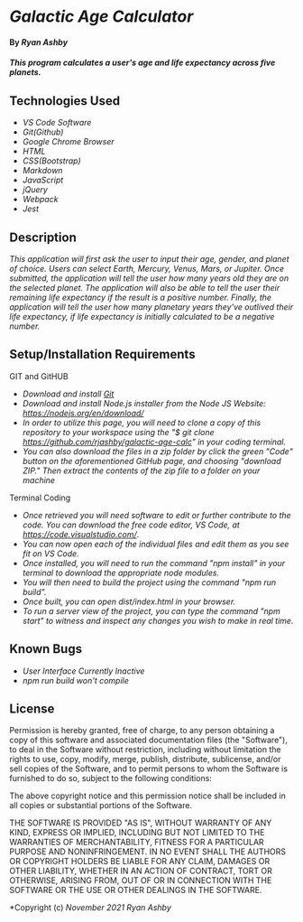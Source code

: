# _Galactic Age Calculator_

#### By _**Ryan Ashby**_

#### _This program calculates a user's age and life expectancy across five planets._

## Technologies Used

* _VS Code Software_
* _Git(Github)_
* _Google Chrome Browser_
* _HTML_
* _CSS(Bootstrap)_
* _Markdown_  
* _JavaScript_
* _jQuery_
* _Webpack_
* _Jest_

## Description

_This application will first ask the user to input their age, gender, and planet of choice. Users can select Earth, Mercury, Venus, Mars, or Jupiter.  Once submitted, the application will tell the user how many years old they are on the selected planet. The application will also be able to tell the user their remaining life expectancy if the result is a positive number. Finally, the application will tell the user how many planetary years they've outlived their life expectancy, if life expectancy is initially calculated to be a negative number._

## Setup/Installation Requirements

GIT and GitHUB

* _Download and install [Git](http://git-scm.com)_
* _Download and install Node.js installer from the Node JS Website: https://nodejs.org/en/download/_
* _In order to utilize this page, you will need to clone a copy of this repository to your workspace using the "$ git clone https://github.com/rjashby/galactic-age-calc" in your coding terminal._
* _You can also download the files in a zip folder by click the green "Code" button on the aforementioned GitHub page, and choosing "download ZIP." Then extract the contents of the zip file to a folder on your machine_ 

Terminal Coding

* _Once retrieved you will need software to edit or further contribute to the code. You can download the free code editor, VS Code, at https://code.visualstudio.com/_.
* _You can now open each of the individual files and edit them as you see fit on VS Code._
* _Once installed, you will need to run the command "npm install" in your terminal to download the appropriate node modules._
* _You will then need to build the project using the command "npm run build"._
* _Once built, you can open dist/index.html in your browser._
* _To run a server view of the project, you can type the command "npm start" to witness and inspect any changes you wish to make in real time._

## Known Bugs

* _User Interface Currently Inactive_
* _npm run build won't compile_

## License

Permission is hereby granted, free of charge, to any person obtaining a copy of this software and associated documentation files (the "Software"), to deal in the Software without restriction, including without limitation the rights to use, copy, modify, merge, publish, distribute, sublicense, and/or sell copies of the Software, and to permit persons to whom the Software is furnished to do so, subject to the following conditions:

The above copyright notice and this permission notice shall be included in all copies or substantial portions of the Software.

THE SOFTWARE IS PROVIDED "AS IS", WITHOUT WARRANTY OF ANY KIND, EXPRESS OR IMPLIED, INCLUDING BUT NOT LIMITED TO THE WARRANTIES OF MERCHANTABILITY, FITNESS FOR A PARTICULAR PURPOSE AND NONINFRINGEMENT. IN NO EVENT SHALL THE AUTHORS OR COPYRIGHT HOLDERS BE LIABLE FOR ANY CLAIM, DAMAGES OR OTHER LIABILITY, WHETHER IN AN ACTION OF CONTRACT, TORT OR OTHERWISE, ARISING FROM, OUT OF OR IN CONNECTION WITH THE SOFTWARE OR THE USE OR OTHER DEALINGS IN THE SOFTWARE.

*Copyright (c) _November 2021_ _Ryan Ashby_